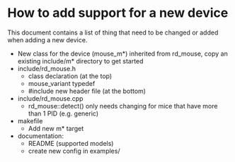 # How to add support for a new device
This document contains a list of thing that need to be changed or added when adding a new device.

- New class for the device (mouse\_m\*) inherited from rd\_mouse, copy an existing include/m\* directory to get started
- include/rd\_mouse.h
	- class declaration (at the top)
	- mouse\_variant typedef
	- #include new header file (at the bottom)
- include/rd\_mouse.cpp
	- rd\_mouse::detect() only needs changing for mice that have more than 1 PID (e.g. generic)
- makefile
	- Add new m\* target
- documentation:
	- README (supported models)
	- create new config in examples/

